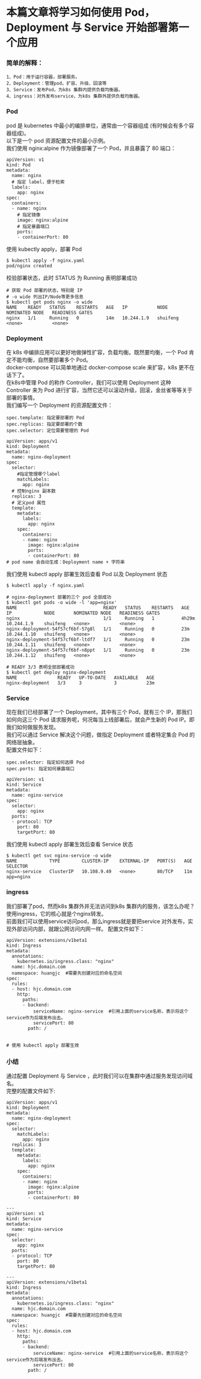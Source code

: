 # 本篇文章将学习如何使用 Pod，Deployment 与 Service 开始部署第一个应用

### 简单的解释：
```
1、Pod：用于运行容器，部署服务。
2、Deployment：管理pod，扩容、升级、回滚等
3、Service：发布Pod，为k8s 集群内提供负载均衡器。
4、ingress：对外发布service，为k8s 集群外提供负载均衡器。
```

### Pod
pod 是 kubernetes 中最小的编排单位，通常由一个容器组成 (有时候会有多个容器组成)。  
以下是一个 pod 资源配置文件的最小示例。  
我们使用 nginx:alpine 作为镜像部署了一个 Pod，并且暴露了 80 端口：
```
apiVersion: v1
kind: Pod
metadata:
  name: nginx
  # 指定 label，便于检索
  labels:
    app: nginx
spec:
  containers:
  - name: nginx
    # 指定镜像
    image: nginx:alpine
    # 指定暴露端口
    ports:
    - containerPort: 80
```
使用 kubectly apply，部署 Pod
```
$ kubectl apply -f nginx.yaml
pod/nginx created
```
校验部署状态，此时 STATUS 为 Running 表明部署成功
```
# 获取 Pod 部署的状态，特别是 IP
# -o wide 列出IP/Node等更多信息
$ kubectl get pods nginx -o wide
NAME    READY   STATUS    RESTARTS   AGE   IP           NODE       NOMINATED NODE   READINESS GATES
nginx   1/1     Running   0          14m   10.244.1.9   shuifeng   <none>           <none>
```

### Deployment
在 k8s 中编排应用可以更好地做弹性扩容，负载均衡。既然要均衡，一个 Pod 肯定不能均衡，自然要部署多个 Pod。  
docker-compose 可以简单地通过 docker-compose scale 来扩容，k8s 更不在话下了。  
在k8s中管理 Pod 的称作 Controller，我们可以使用 Deployment 这种 Controller 来为 Pod 进行扩容，当然它还可以滚动升级，回滚，金丝雀等等关于部署的事情。  
我们编写一个 Deployment 的资源配置文件：
```
spec.template: 指定要部署的 Pod
spec.replicas: 指定要部署的个数
spec.selector: 定位需要管理的 Pod
```
```
apiVersion: apps/v1
kind: Deployment
metadata:
  name: nginx-deployment
spec:
  selector:
    #指定管理哪个label
    matchLabels:
      app: nginx
  # 控制nginx 副本数
  replicas: 3
  # 定义pod 属性
  template:
    metadata:
      labels:
        app: nginx
    spec:
      containers:
      - name: nginx
        image: nginx:alpine
        ports:
        - containerPort: 80
# pod name 会自动生成：Deployment name + 字符串
```
我们使用 kubectl apply 部署生效后查看 Pod 以及 Deployment 状态
```
$ kubectl apply -f nginx.yaml

# nginx-deployment 部署的三个 pod 全部成功
$ kubectl get pods -o wide -l 'app=nginx'
NAME                                READY   STATUS    RESTARTS   AGE     IP            NODE       NOMINATED NODE   READINESS GATES
nginx                               1/1     Running   1          4h29m   10.244.1.9    shuifeng   <none>           <none>
nginx-deployment-54f57cf6bf-57g8l   1/1     Running   0          23m     10.244.1.10   shuifeng   <none>           <none>
nginx-deployment-54f57cf6bf-ltdf7   1/1     Running   0          23m     10.244.1.11   shuifeng   <none>           <none>
nginx-deployment-54f57cf6bf-n8ppt   1/1     Running   0          23m     10.244.1.12   shuifeng   <none>           <none>

# READY 3/3 表明全部部署成功
$ kubectl get deploy nginx-deployment
NAME               READY   UP-TO-DATE   AVAILABLE   AGE
nginx-deployment   3/3     3            3           23m
```

### Service
现在我们已经部署了一个 Deployment，其中有三个 Pod，就有三个 IP，那我们如何向这三个 Pod 请求服务呢，何况每当上线部署后，就会产生新的 Pod IP。即我们如何做服务发现。  
我们可以通过 Service 解决这个问题，做指定 Deployment 或者特定集合 Pod 的网络层抽象。  
配置文件如下：
```
spec.selector: 指定如何选择 Pod
spec.ports: 指定如何暴露端口
```
```
apiVersion: v1
kind: Service
metadata:
  name: nginx-service
spec:
  selector:
    app: nginx
  ports:
  - protocol: TCP
    port: 80
    targetPort: 80
```
我们使用 kubectl apply 部署生效后查看 Service 状态
```
$ kubectl get svc nginx-service -o wide
NAME            TYPE        CLUSTER-IP    EXTERNAL-IP   PORT(S)   AGE   SELECTOR
nginx-service   ClusterIP   10.108.9.49   <none>        80/TCP    11m   app=nginx
```

### ingress
我们部署了pod，然而k8s 集群外并无法访问到k8s 集群内的服务，该怎么办呢？  
使用ingress，它的核心就是个nginx转发。  
前面我们可以使用service访问pod，那么ingress就是要把service 对外发布，实现外部访问内部，就跟公网访问内网一样。
配置文件如下：
```
apiVersion: extensions/v1beta1
kind: Ingress
metadata:
  annotations:
    kubernetes.io/ingress.class: "nginx"
  name: hjc.domain.com
  namespace: huangjc  #需要先创建对应的命名空间
spec:
  rules:
  - host: hjc.domain.com
    http:
      paths:
      - backend:
          serviceName: nginx-service  #引用上面的service名称，表示将这个service作为后端发布出去。
          servicePort: 80
        path: /


# 使用 kubectl apply 部署生效
```

### 小结
通过配置 Deployment 与 Service ，此时我们可以在集群中通过服务发现访问域名。  
完整的配置文件如下:
```
apiVersion: apps/v1
kind: Deployment
metadata:
  name: nginx-deployment
spec:
  selector:
    matchLabels:
      app: nginx
  replicas: 3
  template:
    metadata:
      labels:
        app: nginx
    spec:
      containers:
      - name: nginx
        image: nginx:alpine
        ports:
        - containerPort: 80

---
apiVersion: v1
kind: Service
metadata:
  name: nginx-service
spec:
  selector:
    app: nginx
  ports:
  - protocol: TCP
    port: 80
    targetPort: 80

---
apiVersion: extensions/v1beta1
kind: Ingress
metadata:
  annotations:
    kubernetes.io/ingress.class: "nginx"
  name: hjc.domain.com
  namespace: huangjc  #需要先创建对应的命名空间
spec:
  rules:
  - host: hjc.domain.com
    http:
      paths:
      - backend:
          serviceName: nginx-service  #引用上面的service名称，表示将这个service作为后端发布出去。
          servicePort: 80
        path: /
```
